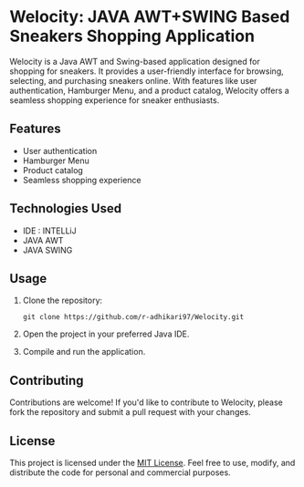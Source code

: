# Welocity: JAVA AWT+SWING Based Sneakers Shopping Application

Welocity is a Java AWT and Swing-based application designed for shopping for sneakers. It provides a user-friendly interface for browsing, selecting, and purchasing sneakers online. With features like user authentication, Hamburger Menu, and a product catalog, Welocity offers a seamless shopping experience for sneaker enthusiasts.

## Features

- User authentication
- Hamburger Menu
- Product catalog
- Seamless shopping experience

## Technologies Used

- IDE : INTELLiJ
- JAVA AWT
- JAVA SWING

## Usage

1. Clone the repository:
   ```
   git clone https://github.com/r-adhikari97/Welocity.git
   ```

2. Open the project in your preferred Java IDE.

3. Compile and run the application.

## Contributing

Contributions are welcome! If you'd like to contribute to Welocity, please fork the repository and submit a pull request with your changes.

## License

This project is licensed under the [MIT License](LICENSE). Feel free to use, modify, and distribute the code for personal and commercial purposes.
